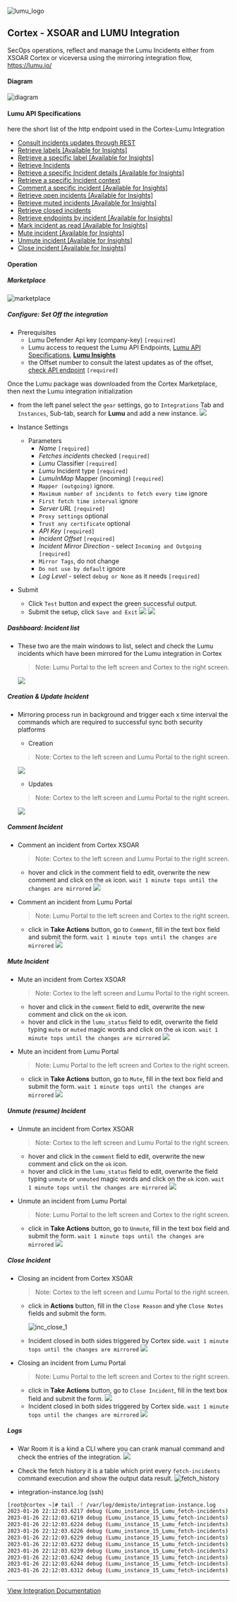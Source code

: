 ![lumu_logo](../../doc_files/Lumu_image.png/n)

## Cortex - XSOAR and LUMU Integration

SecOps operations, reflect and manage the Lumu Incidents either from XSOAR Cortex or viceversa using the mirroring integration flow, https://lumu.io/

#### Diagram

![diagram](../../doc_files/Cortex_Lumu_draw.png/n)

#### Lumu API Specifications

here the short list of the http endpoint used in the Cortex-Lumu Integration
* [Consult incidents updates through REST](https://docs.lumu.io/portal/en/kb/articles/core-concepts-api#Consult_incidents_updates_through_REST)
* [Retrieve labels  [Available for Insights]](https://docs.lumu.io/portal/en/kb/articles/core-concepts-api#Retrieve_labels___Available_for_Insights)
* [Retrieve a specific label  [Available for Insights]](https://docs.lumu.io/portal/en/kb/articles/core-concepts-api#Retrieve_a_specific_label___Available_for_Insights)
* [Retrieve Incidents](https://docs.lumu.io/portal/en/kb/articles/core-concepts-api#Retrieve_Incidents)
* [Retrieve a specific Incident details  [Available for Insights]](https://docs.lumu.io/portal/en/kb/articles/core-concepts-api#Retrieve_a_specific_Incident_details___Available_for_Insights)
* [Retrieve a specific Incident context](https://docs.lumu.io/portal/en/kb/articles/core-concepts-api#Retrieve_a_specific_Incident_context)
* [Comment a specific incident  [Available for Insights]](https://docs.lumu.io/portal/en/kb/articles/core-concepts-api#Comment_a_specific_incident___Available_for_Insights)
* [Retrieve open incidents  [Available for Insights]](https://docs.lumu.io/portal/en/kb/articles/core-concepts-api#Retrieve_open_incidents____Available_for_Insights)
* [Retrieve muted incidents  [Available for Insights]](https://docs.lumu.io/portal/en/kb/articles/core-concepts-api#Retrieve_muted_incidents___Available_for_Insights)
* [Retrieve closed incidents](https://docs.lumu.io/portal/en/kb/articles/core-concepts-api#Retrieve_closed_incidents)
* [Retrieve endpoints by incident  [Available for Insights]](https://docs.lumu.io/portal/en/kb/articles/core-concepts-api#Retrieve_endpoints_by_incident___Available_for_Insights)
* [Mark incident as read  [Available for Insights]](https://docs.lumu.io/portal/en/kb/articles/core-concepts-api#Mark_incident_as_read___Available_for_Insights)
* [Mute incident  [Available for Insights]](https://docs.lumu.io/portal/en/kb/articles/core-concepts-api#Mute_incident___Available_for_Insights)
* [Unmute incident  [Available for Insights]](https://docs.lumu.io/portal/en/kb/articles/core-concepts-api#Unmute_incident___Available_for_Insights)
* [Close incident  [Available for Insights]](https://docs.lumu.io/portal/en/kb/articles/core-concepts-api#Close_incident___Available_for_Insights)

#### Operation

##### Marketplace

![marketplace](../../doc_files/LumuLocalMarketPlace.png/n)


##### Configure: Set Off the integration

- Prerequisites
  - Lumu Defender Api key (company-key) `[required]`
  - Lumu access to request the Lumu API Endpoints, [Lumu API Specifications](https://docs.lumu.io/portal/en/kb/articles/core-concepts-api), [**Lumu Insights**](https://lumu.io/pricing/)
  - the Offset number to consult the latest updates as of the offset, [check API endpoint](https://docs.lumu.io/portal/en/kb/articles/core-concepts-api#Consult_incidents_updates_through_REST) `[required]`

Once the Lumu package was downloaded from the Cortex Marketplace, then next the Lumu integration initialization

- from the left panel select the `gear` settings, go to `Integrations` Tab and `Instances`, Sub-tab, search for **Lumu** and add a new instance.
    ![](../../doc_files/integrationConfig1.png/n)
    <br>

- Instance Settings
  - Parameters
    - _Name_ `[required]`
    - _Fetches incidents_ checked `[required]`
    - _Lumu_ Classifier `[required]`
    - _Lumu_ Incident type `[required]`
    - _LumuInMap_ Mapper (incoming) `[required]`
    -  `Mapper (outgoing)` ignore.
    -  `Maximum number of incidents to fetch every time` ignore
    -  `First fetch time interval` ignore
    -  _Server URL_ `[required]`
    -  `Proxy settings` optional
    -  `Trust any certificate` optional
    -  _API Key_ `[required]`
    -  _Incident Offset_ `[required]`
    -  _Incident Mirror Direction_ - select `Incoming and Outgoing` `[required]`
    -  `Mirror Tags`, do not change
    -  `Do not use by default` ignore
    -  _Log Level_ - select `debug or None` as it needs `[required]`
 -  Submit
    -  Click `Test` button and expect the green successful output.
    -  Submit the setup, click `Save and Exit`
    ![](../../doc_files/integrationConfig2.png/n)
    ![](../../doc_files/integrationConfig3.png/n)


##### Dashboard: Incident list

- These two are the main windows to list, select and check the Lumu incidents which have been mirrored for the Lumu integration in Cortex
    > Note: Lumu Portal to the left screen and Cortex to the right screen.

    ![](../../doc_files/incidentsDashboardBoth.png/n)
    <br>



##### Creation & Update Incident

- Mirroring process run in background and trigger each x time interval the commands which are required to successful sync both security platforms

    - Creation
    > Note: Cortex to the left screen and Lumu Portal to the right screen.

    ![](../../doc_files/incidentCreation.png/n)
    <br>

    - Updates
    > Note: Cortex to the left screen and Lumu Portal to the right screen.

    ![](../../doc_files/incidentEventUpdate.png/n)
    <br>



##### Comment Incident

- Comment an incident from Cortex XSOAR
    > Note: Cortex to the left screen and Lumu Portal to the right screen.

    - hover and click in the comment field to edit, overwrite the new comment and click on the `ok` icon.
    `wait 1 minute tops until the changes are mirrored`
        ![](../../doc_files/incidentCommentFromCortexToLumu.png/n)
        <br>

-  Comment an incident from Lumu Portal
    > Note: Lumu Portal to the left screen and Cortex to the right screen.

    - click in **Take Actions** button, go to `Comment`, fill in the text box field  and submit the form.
    `wait 1 minute tops until the changes are mirrored`
        ![](../../doc_files/incidentCommentFromLumuToCortex.png/n)
        <br>


##### Mute Incident

- Mute an incident from Cortex XSOAR
    > Note: Cortex to the left screen and Lumu Portal to the right screen.

    - hover and click in the `comment` field to edit, overwrite the new comment and click on the `ok` icon.
    - hover and click in the `lumu_status` field to edit, overwrite the field typing `mute` or `muted` magic words and click on the `ok` icon.
    `wait 1 minute tops until the changes are mirrored`
        ![](../../doc_files/incidentMuteFromCortexToLumu.png/n)
        <br>

-  Mute an incident from Lumu Portal
    > Note: Lumu Portal to the left screen and Cortex to the right screen.

    - click in **Take Actions** button, go to `Mute`, fill in the text box field  and submit the form.
    `wait 1 minute tops until the changes are mirrored`
        ![](../../doc_files/incidentMuteFromLumuToCortex.png/n)
        <br>




##### Unmute (resume)  Incident

- Unmute an incident from Cortex XSOAR
    > Note: Cortex to the left screen and Lumu Portal to the right screen.

    - hover and click in the `comment` field to edit, overwrite the new comment and click on the `ok` icon.
    - hover and click in the `lumu_status` field to edit, overwrite the field typing `unmute` or `unmuted` magic words and click on the `ok` icon.
    `wait 1 minute tops until the changes are mirrored`
        ![](../../doc_files/incidentUnmuteFromCortexToLumu.png/n)
        <br>

-  Unmute an incident from Lumu Portal
    > Note: Lumu Portal to the left screen and Cortex to the right screen.

    - click in **Take Actions** button, go to `Unmute`, fill in the text box field  and submit the form.
    `wait 1 minute tops until the changes are mirrored`
        ![](../../doc_files/incidentUnmuteFromLumuToCortex.png/n)
        <br>




##### Close Incident

- Closing an incident from Cortex XSOAR
    > Note: Cortex to the left screen and Lumu Portal to the right screen.

    - click in **Actions** button, fill in the `Close Reason` and yhe `Close Notes` fields and submit the form.

        ![inc_close_1](../../doc_files/incidentCloseFromCortex.png/n)
        <br>
    - Incident closed in both sides triggered by Cortex side.
        `wait 1 minute tops until the changes are mirrored`
        ![](../../doc_files/incidentCloseFromCortexToLumu.png/n)
        <br>

-  Closing an incident from Lumu Portal
    > Note: Lumu Portal to the left screen and Cortex to the right screen.

    - click in **Take Actions** button, go to `Close Incident`, fill in the text box field  and submit the form.
        ![](../../doc_files/incidentCloseFromLumu.png/n)
        <br>
    - Incident closed in both sides triggered by Cortex side.
        `wait 1 minute tops until the changes are mirrored`
        ![](../../doc_files/incidentCloseFromLumuToCortex.png/n)
        <br>


##### Logs

- War Room
    it is a kind a CLI where you can crank manual command and check the entries of the integration.
    ![](../../doc_files/warRoomCLIHistory.png/n)
    <br>

- Check the fetch history
    it is a table which print every `fetch-incidents` command execution and show the output data result.
    ![fetch_history](../../doc_files/fetchHistoryRecords.png/n)
    <br>

- integration-instance.log (ssh)

```bash
[root@cortex ~]# tail -f /var/log/demisto/integration-instance.log
2023-01-26 22:12:03.6217 debug (Lumu_instance_15_Lumu_fetch-incidents) Ignoring Message (IncidentMuted - 17af99e0-9b70-11ed-980e-915fb2011ca7) from Cortex to not create a loop between both parties (source: /builds/GOPATH/src/gitlab.xdr.pan.local/xdr/xsoar/server/services/automation/dockercoderunner.go:992)
2023-01-26 22:12:03.6219 debug (Lumu_instance_15_Lumu_fetch-incidents) Ignoring Message (IncidentUnmuted - 17af99e0-9b70-11ed-980e-915fb2011ca7) from Cortex to not create a loop between both parties (source: /builds/GOPATH/src/gitlab.xdr.pan.local/xdr/xsoar/server/services/automation/dockercoderunner.go:992)
2023-01-26 22:12:03.6224 debug (Lumu_instance_15_Lumu_fetch-incidents) Ignoring Message (IncidentMuted - f563af00-9bda-11ed-a0c7-dd6f8e69d343) from Cortex to not create a loop between both parties (source: /builds/GOPATH/src/gitlab.xdr.pan.local/xdr/xsoar/server/services/automation/dockercoderunner.go:992)
2023-01-26 22:12:03.6226 debug (Lumu_instance_15_Lumu_fetch-incidents) Ignoring Message (IncidentUnmuted - f563af00-9bda-11ed-a0c7-dd6f8e69d343) from Cortex to not create a loop between both parties (source: /builds/GOPATH/src/gitlab.xdr.pan.local/xdr/xsoar/server/services/automation/dockercoderunner.go:992)
2023-01-26 22:12:03.6229 debug (Lumu_instance_15_Lumu_fetch-incidents) Ignoring Message (IncidentMuted - f563af00-9bda-11ed-a0c7-dd6f8e69d343) from Cortex to not create a loop between both parties (source: /builds/GOPATH/src/gitlab.xdr.pan.local/xdr/xsoar/server/services/automation/dockercoderunner.go:992)
2023-01-26 22:12:03.6232 debug (Lumu_instance_15_Lumu_fetch-incidents) Ignoring Message (IncidentUnmuted - f563af00-9bda-11ed-a0c7-dd6f8e69d343) from Cortex to not create a loop between both parties (source: /builds/GOPATH/src/gitlab.xdr.pan.local/xdr/xsoar/server/services/automation/dockercoderunner.go:992)
2023-01-26 22:12:03.6239 debug (Lumu_instance_15_Lumu_fetch-incidents) There are 1 events queued ready to process their updates (source: /builds/GOPATH/src/gitlab.xdr.pan.local/xdr/xsoar/server/services/automation/dockercoderunner.go:992)
2023-01-26 22:12:03.6242 debug (Lumu_instance_15_Lumu_fetch-incidents) Setting integration context (source: /builds/GOPATH/src/gitlab.xdr.pan.local/xdr/xsoar/server/services/automation/dockercoderunner.go:992)
2023-01-26 22:12:03.6244 debug (Lumu_instance_15_Lumu_fetch-incidents) Updating integration context with version -1. Sync: True (source: /builds/GOPATH/src/gitlab.xdr.pan.local/xdr/xsoar/server/services/automation/dockercoderunner.go:992)
2023-01-26 22:12:03.6312 debug (Lumu_instance_15_Lumu_fetch-incidents) total inc found: 3, count=Counter({'17af99e0-9b70-11ed-980e-915fb2011ca7': 1, '2bc88020-9b2c-11ed-980e-915fb2011ca7': 1, 'f563af00-9bda-11ed-a0c7-dd6f8e69d343': 1}) last_run={} next_run={'last_fetch': '1091141'} (source: /builds/GOPATH/src/gitlab.xdr.pan.local/xdr/xsoar/server/services/automation/dockercoderunner.go:992)

```




---
[View Integration Documentation](https://xsoar.pan.dev/docs/reference/integrations/lumu)